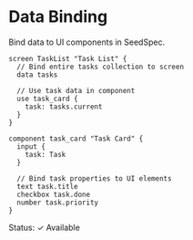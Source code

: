 # Data Binding

Bind data to UI components in SeedSpec.

```seed
screen TaskList "Task List" {
  // Bind entire tasks collection to screen
  data tasks

  // Use task data in component
  use task_card {
    task: tasks.current
  }
}

component task_card "Task Card" {
  input {
    task: Task
  }

  // Bind task properties to UI elements
  text task.title
  checkbox task.done
  number task.priority
}
```

Status: ✓ Available
